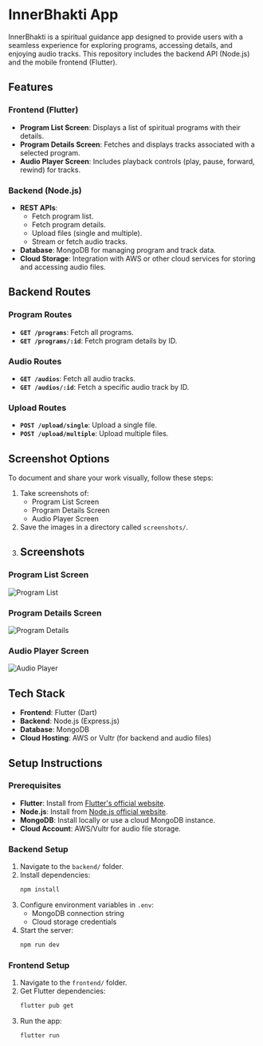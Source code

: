 # InnerBhakti App

InnerBhakti is a spiritual guidance app designed to provide users with a seamless experience for exploring programs, accessing details, and enjoying audio tracks. This repository includes the backend API (Node.js) and the mobile frontend (Flutter).

## Features

### Frontend (Flutter)
- **Program List Screen**: Displays a list of spiritual programs with their details.
- **Program Details Screen**: Fetches and displays tracks associated with a selected program.
- **Audio Player Screen**: Includes playback controls (play, pause, forward, rewind) for tracks.

### Backend (Node.js)
- **REST APIs**: 
  - Fetch program list.
  - Fetch program details.
  - Upload files (single and multiple).
  - Stream or fetch audio tracks.
- **Database**: MongoDB for managing program and track data.
- **Cloud Storage**: Integration with AWS or other cloud services for storing and accessing audio files.

## Backend Routes

### Program Routes
- **`GET /programs`**: Fetch all programs.
- **`GET /programs/:id`**: Fetch program details by ID.

### Audio Routes
- **`GET /audios`**: Fetch all audio tracks.
- **`GET /audios/:id`**: Fetch a specific audio track by ID.

### Upload Routes
- **`POST /upload/single`**: Upload a single file.
- **`POST /upload/multiple`**: Upload multiple files.

## Screenshot Options
To document and share your work visually, follow these steps:
1. Take screenshots of:
   - Program List Screen
   - Program Details Screen
   - Audio Player Screen
2. Save the images in a directory called `screenshots/`.
3. ## Screenshots

### Program List Screen
![Program List](snapshot/program_list.jpg)

### Program Details Screen
![Program Details](snapshot/program_details.jpg)

### Audio Player Screen
![Audio Player](snapshot/audio_player.jpg)


## Tech Stack
- **Frontend**: Flutter (Dart)
- **Backend**: Node.js (Express.js)
- **Database**: MongoDB
- **Cloud Hosting**: AWS or Vultr (for backend and audio files)

## Setup Instructions

### Prerequisites
- **Flutter**: Install from [Flutter's official website](https://flutter.dev).
- **Node.js**: Install from [Node.js official website](https://nodejs.org).
- **MongoDB**: Install locally or use a cloud MongoDB instance.
- **Cloud Account**: AWS/Vultr for audio file storage.

### Backend Setup
1. Navigate to the `backend/` folder.
2. Install dependencies:
   ```bash
   npm install
   ```
3. Configure environment variables in `.env`:
   - MongoDB connection string
   - Cloud storage credentials
4. Start the server:
   ```bash
   npm run dev
   ```

### Frontend Setup
1. Navigate to the `frontend/` folder.
2. Get Flutter dependencies:
   ```bash
   flutter pub get
   ```
3. Run the app:
   ```bash
   flutter run
   ```
